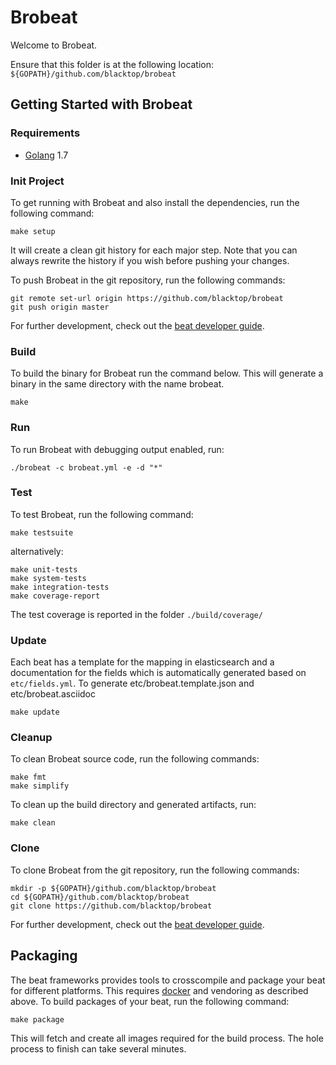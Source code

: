 # Brobeat

Welcome to Brobeat.

Ensure that this folder is at the following location:
`${GOPATH}/github.com/blacktop/brobeat`

## Getting Started with Brobeat

### Requirements

* [Golang](https://golang.org/dl/) 1.7

### Init Project
To get running with Brobeat and also install the
dependencies, run the following command:

```
make setup
```

It will create a clean git history for each major step. Note that you can always rewrite the history if you wish before pushing your changes.

To push Brobeat in the git repository, run the following commands:

```
git remote set-url origin https://github.com/blacktop/brobeat
git push origin master
```

For further development, check out the [beat developer guide](https://www.elastic.co/guide/en/beats/libbeat/current/new-beat.html).

### Build

To build the binary for Brobeat run the command below. This will generate a binary
in the same directory with the name brobeat.

```
make
```


### Run

To run Brobeat with debugging output enabled, run:

```
./brobeat -c brobeat.yml -e -d "*"
```


### Test

To test Brobeat, run the following command:

```
make testsuite
```

alternatively:
```
make unit-tests
make system-tests
make integration-tests
make coverage-report
```

The test coverage is reported in the folder `./build/coverage/`

### Update

Each beat has a template for the mapping in elasticsearch and a documentation for the fields
which is automatically generated based on `etc/fields.yml`.
To generate etc/brobeat.template.json and etc/brobeat.asciidoc

```
make update
```


### Cleanup

To clean  Brobeat source code, run the following commands:

```
make fmt
make simplify
```

To clean up the build directory and generated artifacts, run:

```
make clean
```


### Clone

To clone Brobeat from the git repository, run the following commands:

```
mkdir -p ${GOPATH}/github.com/blacktop/brobeat
cd ${GOPATH}/github.com/blacktop/brobeat
git clone https://github.com/blacktop/brobeat
```


For further development, check out the [beat developer guide](https://www.elastic.co/guide/en/beats/libbeat/current/new-beat.html).


## Packaging

The beat frameworks provides tools to crosscompile and package your beat for different platforms. This requires [docker](https://www.docker.com/) and vendoring as described above. To build packages of your beat, run the following command:

```
make package
```

This will fetch and create all images required for the build process. The hole process to finish can take several minutes.
